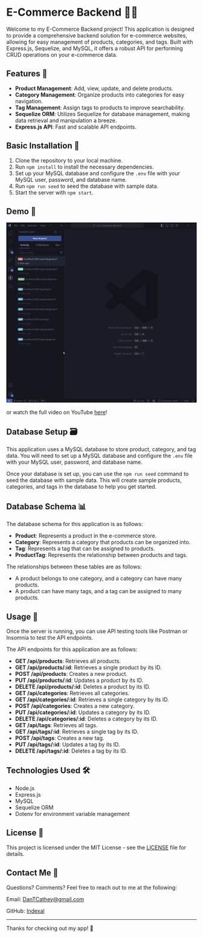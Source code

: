 # E-Commerce Backend 🛒🚀

Welcome to my E-Commerce Backend project! This application is designed to provide a comprehensive backend solution for e-commerce websites, allowing for easy management of products, categories, and tags. Built with Express.js, Sequelize, and MySQL, it offers a robust API for performing CRUD operations on your e-commerce data.

## Features 🌟

- **Product Management**: Add, view, update, and delete products.
- **Category Management**: Organize products into categories for easy navigation.
- **Tag Management**: Assign tags to products to improve searchability.
- **Sequelize ORM**: Utilizes Sequelize for database management, making data retrieval and manipulation a breeze.
- **Express.js API**: Fast and scalable API endpoints.

## Basic Installation 💾

1. Clone the repository to your local machine.
2. Run `npm install` to install the necessary dependencies.
3. Set up your MySQL database and configure the `.env` file with your MySQL user, password, and database name.
4. Run `npm run seed` to seed the database with sample data.
5. Start the server with `npm start`.


## Demo 📸
![E-Commerce Backend Demo](./Images/demo.gif)

or watch the full video on YouTube [here](https://youtu.be/UtxGTi-fMDI)!

## Database Setup 🗃️

This application uses a MySQL database to store product, category, and tag data. You will need to set up a MySQL database and configure the `.env` file with your MySQL user, password, and database name.

Once your database is set up, you can use the `npm run seed` command to seed the database with sample data. This will create sample products, categories, and tags in the database to help you get started.

## Database Schema 📊

The database schema for this application is as follows:

- **Product**: Represents a product in the e-commerce store.
- **Category**: Represents a category that products can be organized into.
- **Tag**: Represents a tag that can be assigned to products.
- **ProductTag**: Represents the relationship between products and tags.

The relationships between these tables are as follows:

- A product belongs to one category, and a category can have many products.
- A product can have many tags, and a tag can be assigned to many products.

## Usage 🚀

Once the server is running, you can use API testing tools like Postman or Insomnia to test the API endpoints.

The API endpoints for this application are as follows:

- **GET /api/products**: Retrieves all products.
- **GET /api/products/:id**: Retrieves a single product by its ID.
- **POST /api/products**: Creates a new product.
- **PUT /api/products/:id**: Updates a product by its ID.
- **DELETE /api/products/:id**: Deletes a product by its ID.
- **GET /api/categories**: Retrieves all categories.
- **GET /api/categories/:id**: Retrieves a single category by its ID.
- **POST /api/categories**: Creates a new category.
- **PUT /api/categories/:id**: Updates a category by its ID.
- **DELETE /api/categories/:id**: Deletes a category by its ID.
- **GET /api/tags**: Retrieves all tags.
- **GET /api/tags/:id**: Retrieves a single tag by its ID.
- **POST /api/tags**: Creates a new tag.
- **PUT /api/tags/:id**: Updates a tag by its ID.
- **DELETE /api/tags/:id**: Deletes a tag by its ID.

## Technologies Used 🛠️

- Node.js
- Express.js
- MySQL
- Sequelize ORM
- Dotenv for environment variable management

## License 📄

This project is licensed under the MIT License - see the [LICENSE](LICENSE) file for details.

## Contact Me 📧
Questions? Comments? Feel free to reach out to me at the following:

Email: [DanTCathey@gmail.com](mailto:DanTCathey@gmail.com)

GitHub: [Indexal](https://github.com/Index-al)

---

Thanks for checking out my app! 🎉